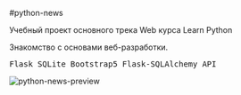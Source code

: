 #python-news

Учебный проект основного трека Web курса Learn Python

Знакомство с основами веб-разработки. 

<kbd>Flask<kbd> <kbd>SQLite<kbd> <kbd>Bootstrap5<kbd> <kbd>Flask-SQLAlchemy<kbd> <kbd>API<kbd>

![python-news-preview](https://github.com/AlexSparrow5973/python-news/raw/master/app/static/python-news-preview.png)
